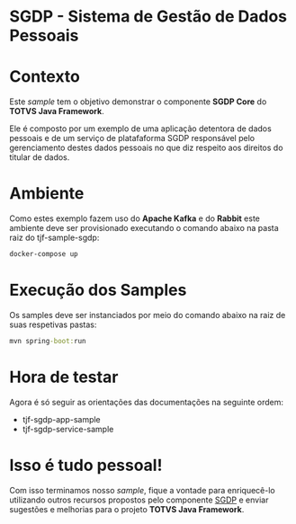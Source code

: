 # SGDP - Sistema de Gestão de Dados Pessoais

# Contexto

Este _sample_ tem o objetivo demonstrar o componente **SGDP Core** do **TOTVS Java Framework**.

Ele é composto por um exemplo de uma aplicação detentora de dados pessoais e de um serviço de platafaforma SGDP responsável pelo gerenciamento destes dados pessoais no que diz respeito aos direitos do titular de dados.

# Ambiente

Como estes exemplo fazem uso do **Apache Kafka** e do **Rabbit** este ambiente deve ser provisionado executando o comando abaixo na pasta raiz do tjf-sample-sgdp:

```cmd
docker-compose up
```

# Execução dos Samples

Os samples deve ser instanciados por meio do comando abaixo na raiz de suas respetivas pastas:

```cmd
mvn spring-boot:run
```

# Hora de testar

Agora é só seguir as orientações das documentações na seguinte ordem:

- tjf-sgdp-app-sample
- tjf-sgdp-service-sample

# Isso é tudo pessoal!

Com isso terminamos nosso _sample_, fique a vontade para enriquecê-lo utilizando outros recursos propostos pelo componente [SGDP][tjf-sgdp] e enviar sugestões e melhorias para o projeto **TOTVS Java Framework**.

[tjf-api-jpa-sample]: https://github.com/totvs/tjf-samples/tree/master/tjf-api-samples/tjf-api-jpa-sample
[h2]: https://www.h2database.com
[tjf-sgdp]: https://tjf.totvs.com.br/wiki/tjf-sgdp-core